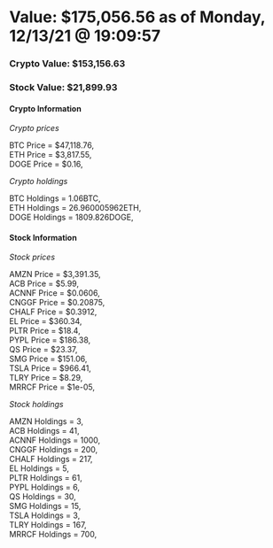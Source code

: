 # Value: $175,056.56 as of Monday, 12/13/21 @ 19:09:57 

### Crypto Value: $153,156.63

### Stock Value: $21,899.93

#### Crypto Information 
*Crypto prices* 

BTC Price = $47,118.76,  
ETH Price = $3,817.55,  
DOGE Price = $0.16,  


*Crypto holdings* 

BTC Holdings = 1.06BTC,  
ETH Holdings = 26.960005962ETH,  
DOGE Holdings = 1809.826DOGE,  


#### Stock Information 

*Stock prices* 

AMZN Price = $3,391.35,  
ACB Price = $5.99,  
ACNNF Price = $0.0606,  
CNGGF Price = $0.20875,  
CHALF Price = $0.3912,  
EL Price = $360.34,  
PLTR Price = $18.4,  
PYPL Price = $186.38,  
QS Price = $23.37,  
SMG Price = $151.06,  
TSLA Price = $966.41,  
TLRY Price = $8.29,  
MRRCF Price = $1e-05,  


*Stock holdings* 

AMZN Holdings = 3,  
ACB Holdings = 41,  
ACNNF Holdings = 1000,  
CNGGF Holdings = 200,  
CHALF Holdings = 217,  
EL Holdings = 5,  
PLTR Holdings = 61,  
PYPL Holdings = 6,  
QS Holdings = 30,  
SMG Holdings = 15,  
TSLA Holdings = 3,  
TLRY Holdings = 167,  
MRRCF Holdings = 700,  


